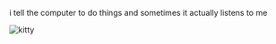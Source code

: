 i tell the computer to do things and sometimes it actually listens to me
<!--START_SECTION:update_image-->
<img src=https://raw.githubusercontent.com/sneakykestrel/sneakykestrel/main/.github/images/the-walker.gif height="" width="" align=left alt=kitty />
<!--END_SECTION:update_image-->

